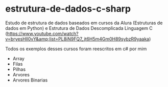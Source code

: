 # estrutura-de-dados-c-sharp

Estudo de estrutura de dados baseados em cursos da Alura (Estruturas de dados em Python)
e Estrutura de Dados Descomplicada Linguagem C 
(https://www.youtube.com/watch?v=bryesHll0vY&amp;list=PL8iN9FQ7_jt6H5m4Gm0H89sybzR9yaaka) 

Todos os exemplos desses cursos foram reescritos em c# por mim

- Array
- Filas
- Pilhas
- Arvores
- Arvores Binarias
